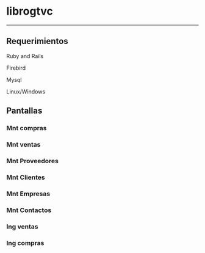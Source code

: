 librogtvc
=========
---------
## Requerimientos

Ruby and Rails

Firebird

Mysql

Linux/Windows


## Pantallas

### Mnt compras

### Mnt ventas

### Mnt Proveedores

### Mnt Clientes

### Mnt Empresas

### Mnt Contactos

### Ing ventas

### Ing compras

